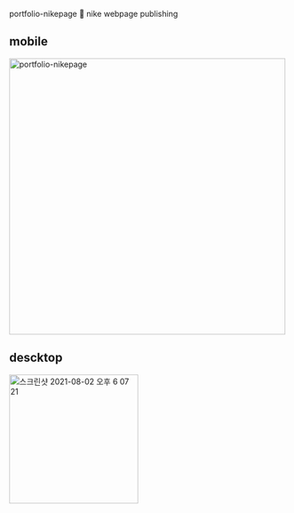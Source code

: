 portfolio-nikepage
🌿 nike webpage publishing

<h2>mobile</h2>
<img width="497" alt="portfolio-nikepage" src="https://user-images.githubusercontent.com/87287296/127833500-6165b81f-732c-49af-8a80-d7ca9f3386b6.png">
<h2>descktop</h2>
<img width="232" alt="스크린샷 2021-08-02 오후 6 07 21" src="https://user-images.githubusercontent.com/87287296/127835484-9125faf7-d422-4caf-acc9-2ebf02a98ea9.png">

